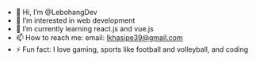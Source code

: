- 👋 Hi, I’m @LebohangDev
- 👀 I’m interested in web development 
- 🌱 I’m currently learning react.js and vue.js
- 📫 How to reach me: email: lkhasipe39@gmail.com 
- ⚡ Fun fact: I love gaming, sports like football and volleyball, and coding 

<!---
LebohangDev/LebohangDev is a ✨ special ✨ repository because its `README.md` (this file) appears on your GitHub profile.
You can click the Preview link to take a look at your changes.
--->
